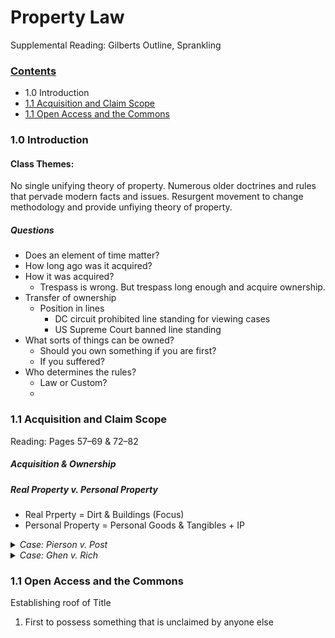 # Property Law
Supplemental Reading: Gilberts Outline, Sprankling
<!-- TOC -->

### [Contents](#property-law)
  - 1.0 Introduction
  - [1.1 Acquisition and Claim Scope](#11-acquisition-and-claim-scope)
  - [1.1 Open Access and the Commons](#11-open-access-and-the-commons)

<!-- /TOC -->


### 1.0 Introduction

#### Class Themes:
No single unifying theory of property. Numerous older doctrines and rules that pervade modern facts and issues. Resurgent movement to change methodology and provide unfiying theory of property.
##### Questions
- Does an element of time matter?
- How long ago was it acquired?
- How it was acquired?
  - Trespass is wrong. But trespass long enough and acquire ownership.
- Transfer of ownership
  - Position in lines
    - DC circuit prohibited line standing for viewing cases
    - US Supreme Court banned line standing
- What sorts of things can be owned?
  - Should you own something if you are first?
  - If you suffered?
- Who determines the rules?
  - Law or Custom?
  -



### 1.1 Acquisition and Claim Scope
Reading: Pages 57–69 & 72–82​

##### Acquisition & Ownership


##### Real Property v. Personal Property
 - Real Prperty = Dirt & Buildings (Focus)
 - Personal Property = Personal Goods & Tangibles + IP


<details>

<summary><i>Case: Pierson v. Post</i></summary>
<ul>
  <li><b>Overview:</b>Hunter had no rights to a fox merely because he was chasing it, and did not suffer injury or damage when interceptor shot the fox, even though he knew it was being chased by hunter.</li>
<br>
  <li><b>Facts:</b>Post(∆) in possession of dogs and hounds was in pursuit of a fox on a wild, uninhabited, waste land called the beach. Pierson (π) knowing fox was so hunted and pursued, chased after fox and killed it, carrying it off.</li>
<br>
  <li><b>Issue:</b>Whether Post(∆) by pursuit with his hounds in the manner alleged in his declaration, acquired such a right to/property in the fox. Narrow question is what amounts to occupancy of acquiring right to wild animals? What constitutes posession?</li>
<br>
  <li><b>Rule:</b></li>
<br>
  <li><b>Conclusion:</b>Judgement Reversed. A fox is a ferae naturae (wild by nature) and that property of animals is acquired by <b>occupancy only</b> aka posession.</li>
<br>
  <li><b>Notes/Concepts:</b></li>
    <ul>
      <li>Ownership by first posession is true of wild animals</li>

    </ul>

<br>

</details>


<details>
<summary><i>Case: Ghen v. Rich</i></summary>

<ul>
  <li><b>Overview:</b>Court granted libellant fisherman judgment in action for conversion of fin-backwhale because local usage that fisherman who shoots a whale with identifiable bomb-lance, letting it sink, then pays fee to whale's finder, granted title.</li>
<br>
  <li><b>Facts:</b> Fin-backwhales frequent Massachusetts bay where fishermen shoot and kill the whales. Whales then sink to the ocean floor and rise up 1-3 days later. Whales then either float to beach, are picked up or float out to sea. Each fisherman uses their own unique lance to mark the whale. ∆ found such whale and advertised on the spot for the sale of the whale.</li>
<br>
  <li><b>Issue:</b></li>
<br>
  <li><b>Rule:</b> Whale, being a ferae naturae, does not become property until a firm possession has been established by the taker.</li>
<br>
  <li><b>Conclusion:</b> Judgement Reversed. A fox is a ferae naturae (wild by nature) and that property of animals is acquired by ***occupancy only***. Narrow question is what amounts to occupancy of acquiring right to wild animals?</li>
<br>
  <li><b>Notes/Concepts:</b></li>
<br>

</details>


### 1.1 Open Access and the Commons

Establishing roof of Title
1. First to possess something that is unclaimed by anyone else
